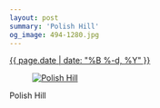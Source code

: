 ```yaml
---
layout: post
summary: 'Polish Hill'
og_image: 494-1280.jpg
---
```


<div class="post">
 <time>
  <a href="/494">
   {{ page.date | date: "%B %-d, %Y" }}
  </a>
 </time>
 <a href="/494">
  <figure data-taken="5/30/2016">
   <img alt="Polish Hill" sizes="(min-width: 700px) 50vw, calc(100vw - 2rem)" src="{{ site.assets_url }}/494-640.jpg" srcset="{{ site.assets_url }}/494-1280.jpg 1280w, {{ site.assets_url }}/494-960.jpg 960w, {{ site.assets_url }}/494-640.jpg 640w, {{ site.assets_url }}/494-320.jpg 320w"/>
  </figure>
 </a>
 <span>
  Polish Hill
 </span>
</div>
